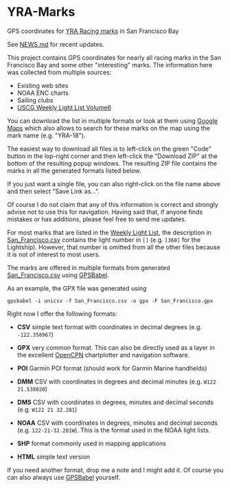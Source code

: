 YRA-Marks
=========

GPS coordinates for [YRA Racing marks][chart] in San Francisco Bay

See [NEWS.md](NEWS.md) for recent updates.

This project contains GPS coordinates for nearly all racing marks in
the San Francisco Bay and some other "interesting" marks.  The
information here was collected from multiple sources:

 * Existing web sites
 * NOAA ENC charts
 * Sailing clubs
 * [USCG Weekly Light List Volume6][llv6]

You can download the list in multiple formats or look at them using
[Google Maps][chart] which also allows to search for these marks on
the map using the mark name (e.g. "YRA-18").

The easiest way to download all files is to left-click on the green
"Code" button in the lop-right corner and then left-click the
"Download ZIP" at the bottom of the resulting popup windows. The
resulting ZIP file contains the marks in all the generated formats
listed below.

If you just want a single file, you can also right-click on the file
name above and then select "Save Link as...".
   
Of course I do not claim that any of this information is correct and
strongly advise not to use this for navigation.  Having said that, if
anyone finds mistakes or has additions, please feel free to send me
updates.

For most marks that are listed in the [Weekly Light List][llv6], the
description in [San_Francisco.csv](San_Francisco.csv) contains the
light number in `[]` (e.g. `[360]` for the Lightship).  However, that
number is omitted from all the other files because it is not of
interest to most users.

The marks are offered in multiple formats from generated
[San_Francisco.csv](San_Francisco.csv) using
[GPSBabel](http://www.gpsbabel.org/).

As an example, the GPX file was generated using

    gpsbabel -i unicsv -f San_Francisco.csv -o gpx -F San_Francisco.gpx

Right now I offer the following formats:

 * **CSV** simple text format with coordinates in decimal degrees (e.g. `-122.358967`)
 
 * **GPX** very common format.  This can also be directly used as a layer in the
   excellent [OpenCPN](http://opencpn.org/ocpn/) chartplotter and navigation
   software.
 
 * **POI** Garmin POI format (should work for Garmin Marine handhelds)

 * **DMM** CSV with coordinates in degrees and decimal minutes (e.g. `W122 21.538020`)

 * **DMS** CSV with coordinates in degrees, minutes and decimal seconds (e.g. `W122 21 32.281`)

 * **NOAA** CSV with coordinates in degrees, minutes and decimal seconds
   (e.g. `122-21-32.281W`).  This is the format used in the NOAA light lists.

 * **SHP** format commonly used in mapping applications

 * **HTML** simple text version

If you need another format, drop me a note and I might add it.  Of course you
can also always use [GPSBabel](http://www/gpsbabel.org/) yourself.
   
[llv6]: http://www.navcen.uscg.gov/?pageName=lightListWeeklyUpdates
[chart]: https://www.google.com/maps/d/u/0/edit?mid=1-9oOlBeR2zTQUb8ltyKwN68LgAvBEaYQ&usp=sharing
